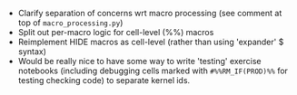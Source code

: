 - Clarify separation of concerns wrt macro processing (see comment at top of `macro_processing.py`)
- Split out per-macro logic for cell-level (%%) macros
- Reimplement HIDE macros as cell-level (rather than using 'expander' $ syntax)
- Would be really nice to have some way to write 'testing' exercise notebooks (including debugging cells marked with `#%%RM_IF(PROD)%%` for testing checking code) to separate kernel ids.
